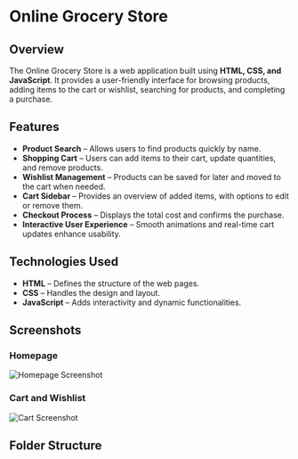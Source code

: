 # Online Grocery Store  

## Overview  
The Online Grocery Store is a web application built using **HTML, CSS, and JavaScript**. It provides a user-friendly interface for browsing products, adding items to the cart or wishlist, searching for products, and completing a purchase.  

## Features  
- **Product Search** – Allows users to find products quickly by name.  
- **Shopping Cart** – Users can add items to their cart, update quantities, and remove products.  
- **Wishlist Management** – Products can be saved for later and moved to the cart when needed.  
- **Cart Sidebar** – Provides an overview of added items, with options to edit or remove them.  
- **Checkout Process** – Displays the total cost and confirms the purchase.  
- **Interactive User Experience** – Smooth animations and real-time cart updates enhance usability.  

## Technologies Used  
- **HTML** – Defines the structure of the web pages.  
- **CSS** – Handles the design and layout.  
- **JavaScript** – Adds interactivity and dynamic functionalities.  

## Screenshots  
### Homepage  
![Homepage Screenshot](screenshot-homepage.png)  

### Cart and Wishlist  
![Cart Screenshot](screenshot-cart.png)  

## Folder Structure  
